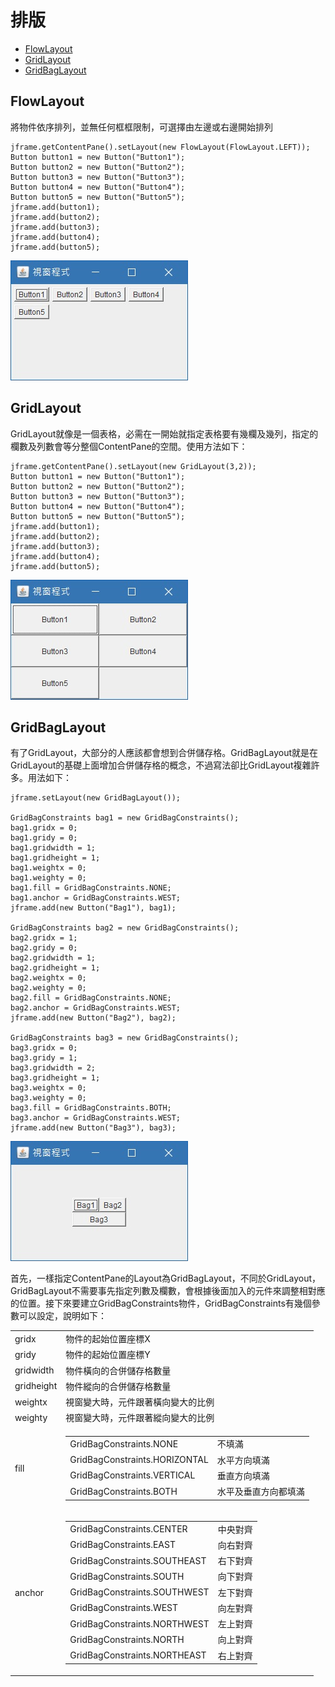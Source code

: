 # 排版
* [FlowLayout](#FlowLayout)
* [GridLayout](#GridLayout)
* [GridBagLayout](#GridBagLayout)

<h2 id="FlowLayout">FlowLayout</h2>
將物件依序排列，並無任何框框限制，可選擇由左邊或右邊開始排列


    jframe.getContentPane().setLayout(new FlowLayout(FlowLayout.LEFT));
    Button button1 = new Button("Button1");
    Button button2 = new Button("Button2");
    Button button3 = new Button("Button3");
    Button button4 = new Button("Button4");
    Button button5 = new Button("Button5"); 
    jframe.add(button1);
    jframe.add(button2);
    jframe.add(button3);
    jframe.add(button4);
    jframe.add(button5);

![Alt text](img/layout-1.jpg)

<h2 id="GridLayout">GridLayout</h2>
GridLayout就像是一個表格，必需在一開始就指定表格要有幾欄及幾列，指定的欄數及列數會等分整個ContentPane的空間。使用方法如下：


    jframe.getContentPane().setLayout(new GridLayout(3,2));
    Button button1 = new Button("Button1");
    Button button2 = new Button("Button2");
    Button button3 = new Button("Button3");
    Button button4 = new Button("Button4");
    Button button5 = new Button("Button5");
    jframe.add(button1);
    jframe.add(button2);
    jframe.add(button3);
    jframe.add(button4);
    jframe.add(button5);

![Alt text](img/layout-2.jpg)

<h2 id="GridBagLayout">GridBagLayout</h2>
有了GridLayout，大部分的人應該都會想到合併儲存格。GridBagLayout就是在GridLayout的基礎上面增加合併儲存格的概念，不過寫法卻比GridLayout複雜許多。用法如下：


    jframe.setLayout(new GridBagLayout());
     
    GridBagConstraints bag1 = new GridBagConstraints();
    bag1.gridx = 0;
    bag1.gridy = 0;
    bag1.gridwidth = 1;
    bag1.gridheight = 1;
    bag1.weightx = 0;
    bag1.weighty = 0;
    bag1.fill = GridBagConstraints.NONE;
    bag1.anchor = GridBagConstraints.WEST;
    jframe.add(new Button("Bag1"), bag1);
     
    GridBagConstraints bag2 = new GridBagConstraints();
    bag2.gridx = 1;
    bag2.gridy = 0;
    bag2.gridwidth = 1;
    bag2.gridheight = 1;
    bag2.weightx = 0;
    bag2.weighty = 0;
    bag2.fill = GridBagConstraints.NONE;
    bag2.anchor = GridBagConstraints.WEST;
    jframe.add(new Button("Bag2"), bag2);
     
    GridBagConstraints bag3 = new GridBagConstraints();
    bag3.gridx = 0;
    bag3.gridy = 1;
    bag3.gridwidth = 2;
    bag3.gridheight = 1;
    bag3.weightx = 0;
    bag3.weighty = 0;
    bag3.fill = GridBagConstraints.BOTH;
    bag3.anchor = GridBagConstraints.WEST;
    jframe.add(new Button("Bag3"), bag3);

![Alt text](img/layout-3.jpg)

首先，一樣指定ContentPane的Layout為GridBagLayout，不同於GridLayout，GridBagLayout不需要事先指定列數及欄數，會根據後面加入的元件來調整相對應的位置。接下來要建立GridBagConstraints物件，GridBagConstraints有幾個參數可以設定，說明如下：

<table>
<tr><td>gridx</td><td>物件的起始位置座標X</td></tr>
<tr><td>gridy</td><td>物件的起始位置座標Y</td></tr>
<tr><td>gridwidth</td><td>物件橫向的合併儲存格數量</td></tr>
<tr><td>gridheight</td><td>物件縱向的合併儲存格數量</td></tr>
<tr><td>weightx</td><td>視窗變大時，元件跟著橫向變大的比例</td></tr>
<tr><td>weighty</td><td>視窗變大時，元件跟著縱向變大的比例</td></tr>
<tr><td>fill</td><td>
<table>
<tr><td>GridBagConstraints.NONE</td><td>不填滿</td></tr>
<tr><td>GridBagConstraints.HORIZONTAL</td><td>水平方向填滿</td></tr>
<tr><td>GridBagConstraints.VERTICAL</td><td>垂直方向填滿</td></tr>
<tr><td>GridBagConstraints.BOTH</td><td>水平及垂直方向都填滿</td></tr>
</table>
</td></tr>
<tr><td>anchor</td><td>
<table>
<tr><td>GridBagConstraints.CENTER</td><td>中央對齊</td></tr>
<tr><td>GridBagConstraints.EAST</td><td>向右對齊</td></tr>
<tr><td>GridBagConstraints.SOUTHEAST</td><td>右下對齊</td></tr>
<tr><td>GridBagConstraints.SOUTH</td><td>向下對齊</td></tr>
<tr><td>GridBagConstraints.SOUTHWEST</td><td>左下對齊</td></tr>
<tr><td>GridBagConstraints.WEST</td><td>向左對齊</td></tr>
<tr><td>GridBagConstraints.NORTHWEST</td><td>左上對齊</td></tr>
<tr><td>GridBagConstraints.NORTH</td><td>向上對齊</td></tr>
<tr><td>GridBagConstraints.NORTHEAST</td><td>右上對齊</td></tr>
</table>
</td></tr>
</table>
